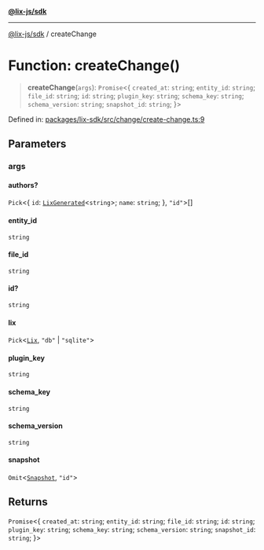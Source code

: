 [**@lix-js/sdk**](../README.md)

***

[@lix-js/sdk](../README.md) / createChange

# Function: createChange()

> **createChange**(`args`): `Promise`\<\{ `created_at`: `string`; `entity_id`: `string`; `file_id`: `string`; `id`: `string`; `plugin_key`: `string`; `schema_key`: `string`; `schema_version`: `string`; `snapshot_id`: `string`; \}\>

Defined in: [packages/lix-sdk/src/change/create-change.ts:9](https://github.com/opral/monorepo/blob/3025726c2bce8185b41ef0b1b2f7cc069ebcf2b0/packages/lix-sdk/src/change/create-change.ts#L9)

## Parameters

### args

#### authors?

`Pick`\<\{ `id`: [`LixGenerated`](../type-aliases/LixGenerated.md)\<`string`\>; `name`: `string`; \}, `"id"`\>[]

#### entity_id

`string`

#### file_id

`string`

#### id?

`string`

#### lix

`Pick`\<[`Lix`](../type-aliases/Lix.md), `"db"` \| `"sqlite"`\>

#### plugin_key

`string`

#### schema_key

`string`

#### schema_version

`string`

#### snapshot

`Omit`\<[`Snapshot`](../type-aliases/Snapshot.md), `"id"`\>

## Returns

`Promise`\<\{ `created_at`: `string`; `entity_id`: `string`; `file_id`: `string`; `id`: `string`; `plugin_key`: `string`; `schema_key`: `string`; `schema_version`: `string`; `snapshot_id`: `string`; \}\>
